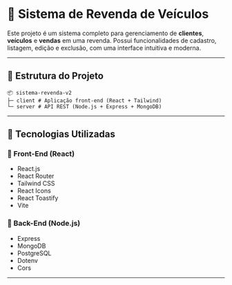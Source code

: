 # 🚗 Sistema de Revenda de Veículos

Este projeto é um sistema completo para gerenciamento de **clientes**, **veículos** e **vendas** em uma revenda. Possui funcionalidades de cadastro, listagem, edição e exclusão, com uma interface intuitiva e moderna.

---

## 📁 Estrutura do Projeto
````
📦 sistema-revenda-v2
├─ client # Aplicação front-end (React + Tailwind)
└─ server # API REST (Node.js + Express + MongoDB)
````
---

## 🚀 Tecnologias Utilizadas

### 🔹 Front-End (React)
- React.js
- React Router
- Tailwind CSS
- React Icons
- React Toastify
- Vite

### 🔹 Back-End (Node.js)
- Express
- MongoDB
- PostgreSQL
- Dotenv
- Cors

---
